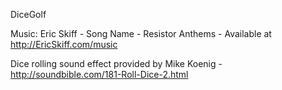 DiceGolf

Music: Eric Skiff - Song Name - Resistor Anthems - Available at http://EricSkiff.com/music

Dice rolling sound effect provided by Mike Koenig - http://soundbible.com/181-Roll-Dice-2.html

